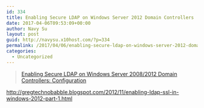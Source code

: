 ```yaml
---
id: 334
title: Enabling Secure LDAP on Windows Server 2012 Domain Controllers
date: 2017-04-06T09:53:09+00:00
author: Navy Su
layout: post
guid: http://navysu.x10host.com/?p=334
permalink: /2017/04/06/enabling-secure-ldap-on-windows-server-2012-domain-controllers/
categories:
  - Uncategorized
---
```

<blockquote data-secret="oscMdgGQCH" class="wp-embedded-content">
  <p>
    <a href="https://www.petri.com/enable-secure-ldap-windows-server-2008-2012-dc-configuration">Enabling Secure LDAP on Windows Server 2008/2012 Domain Controllers: Configuration</a>
  </p>
</blockquote>



http://gregtechnobabble.blogspot.com/2012/11/enabling-ldap-ssl-in-windows-2012-part-1.html

&nbsp;

&nbsp;